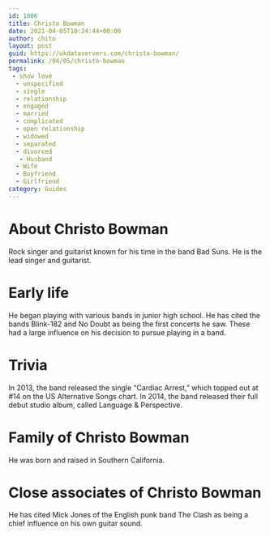 ```yaml
---
id: 1806
title: Christo Bowman
date: 2021-04-05T10:24:44+00:00
author: chito
layout: post
guid: https://ukdataservers.com/christo-bowman/
permalink: /04/05/christo-bowman
tags:
 - show love
  - unspecified
  - single
  - relationship
  - engaged
  - married
  - complicated
  - open relationship
  - widowed
  - separated
  - divorced
   - Husband
  - Wife
  - Boyfriend
  - Girlfriend
category: Guides
---
```




  
  
#  About Christo Bowman
                  
                  
                  
Rock singer and guitarist known for his time in the band Bad Suns. He is the lead singer and guitarist.
                  
                
                
                
# Early life
                  
                  
                  
He began playing with various bands in junior high school. He has cited the bands Blink-182 and No Doubt as being the first concerts he saw. These had a large influence on his decision to pursue playing in a band.
                  
                
                
                
# Trivia
                  
                  
                  
In 2013, the band released the single &#8220;Cardiac Arrest,&#8221; which topped out at #14 on the US Alternative Songs chart. In 2014, the band released their full debut studio album, called Language & Perspective.
                  
                
                
                
# Family of Christo Bowman
                  
                  
                  
He was born and raised in Southern California.
                  
                
                
                
# Close associates of Christo Bowman
                  
                  
                  
He has cited Mick Jones of the English punk band The Clash as being a chief influence on his own guitar sound.
                  
                
              
            
          
          
          
    
    
  
